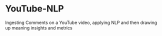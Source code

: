 # YouTube-NLP

Ingesting Comments on a YouTube video, applying NLP and then drawing up meaning insights and metrics
